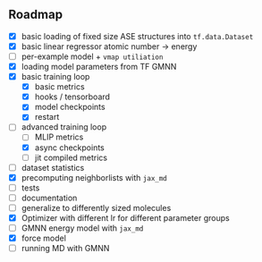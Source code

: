 ## Roadmap

- [x] basic loading of fixed size ASE structures into `tf.data.Dataset`
- [x] basic linear regressor atomic number -> energy
- [ ] per-example model + `vmap utiliation`
- [x] loading model parameters from TF GMNN
- [x] basic training loop
  - [x] basic metrics
  - [x] hooks / tensorboard
  - [x] model checkpoints
  - [x] restart
- [ ] advanced training loop
  - [ ] MLIP metrics
  - [x] async checkpoints
  - [ ] jit compiled metrics
- [ ] dataset statistics
- [x] precomputing neighborlists with `jax_md`
- [ ] tests
- [ ] documentation
- [ ] generalize to differently sized molecules
- [x] Optimizer with different lr for different parameter groups
- [ ] GMNN energy model with `jax_md`
- [x] force model
- [ ] running MD with GMNN
